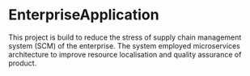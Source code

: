 # EnterpriseApplication

This project is build to reduce the stress of supply chain management system (SCM) of the enterprise. The system employed microservices architecture to 
improve resource localisation and quality assurance of product.
